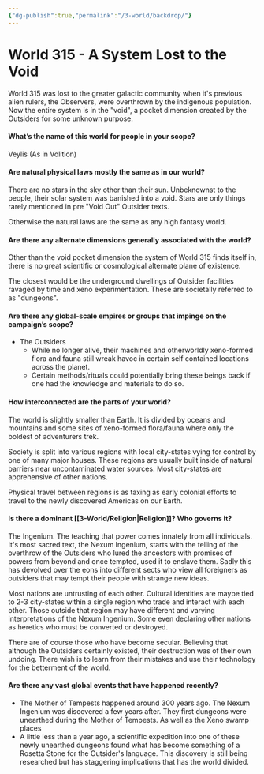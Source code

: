 ```yaml
---
{"dg-publish":true,"permalink":"/3-world/backdrop/"}
---
```


# World 315 - A System Lost to the Void
World 315 was lost to the greater galactic community when it's previous alien rulers, the Observers, were overthrown by the indigenous population. Now the entire system is in the "void", a pocket dimension created by the Outsiders for some unknown purpose.

#### What’s the name of this world for people in your scope?
Veylis (As in Volition)

#### Are natural physical laws mostly the same as in our world?
There are no stars in the sky other than their sun. Unbeknownst to the people, their solar system was banished into a void. Stars are only things rarely mentioned in pre "Void Out" Outsider texts.

Otherwise the natural laws are the same as any high fantasy world.

#### Are there any alternate dimensions generally associated with the world?
Other than the void pocket dimension the system of World 315 finds itself in, there is no great scientific or cosmological alternate plane of existence.

The closest would be the underground dwellings of Outsider facilities ravaged by time and xeno experimentation. These are societally referred to as "dungeons".

#### Are there any global-scale empires or groups that impinge on the campaign’s scope? 
- The Outsiders
	- While no longer alive, their machines and otherworldly xeno-formed flora and fauna still wreak havoc in certain self contained locations across the planet.
	- Certain methods/rituals could potentially bring these beings back if one had the knowledge and materials to do so.

#### How interconnected are the parts of your world?
The world is slightly smaller than Earth. It is divided by oceans and mountains and some sites of xeno-formed flora/fauna where only the boldest of adventurers trek.

Society is split into various regions with local city-states vying for control by one of many major houses. These regions are usually built inside of natural barriers near uncontaminated water sources. Most city-states are apprehensive of other nations.

Physical travel between regions is as taxing as early colonial efforts to travel to the newly discovered Americas on our Earth.

#### Is there a dominant [[3-World/Religion\|Religion]]? Who governs it?
The Ingenium. The teaching that power comes innately from all individuals. It's most sacred text, the Nexum Ingenium, starts with the telling of the overthrow of the Outsiders who lured the ancestors with promises of powers from beyond and once tempted, used it to enslave them. Sadly this has devolved over the eons into different sects who view all foreigners as outsiders that may tempt their people with strange new ideas.

Most nations are untrusting of each other. Cultural identities are maybe tied to 2-3 city-states within a single region who trade and interact with each other. Those outside that region may have different and varying interpretations of the Nexum Ingenium. Some even declaring other nations as heretics who must be converted or destroyed.

There are of course those who have become secular. Believing that although the Outsiders certainly existed, their destruction was of their own undoing. There wish is to learn from their mistakes and use their technology for the betterment of the world.

#### Are there any vast global events that have happened recently?
- The Mother of Tempests happened around 300 years ago. The Nexum Ingenium was discovered a few years after. They first dungeons were unearthed during the Mother of Tempests. As well as the Xeno swamp places 
- A little less than a year ago, a scientific expedition into one of these newly unearthed dungeons found what has become something of a Rosetta Stone for the Outsider's language. This discovery is still being researched but has staggering implications that has the world divided.



